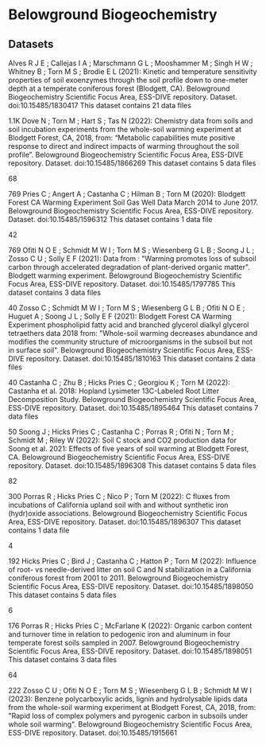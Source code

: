 # Belowground Biogeochemistry

## Datasets

Alves R J E ; Callejas I A ; Marschmann G L ; Mooshammer M ; Singh H W ; Whitney B ; Torn M S ; Brodie E L (2021): Kinetic and temperature sensitivity properties of soil exoenzymes through the soil profile down to one-meter depth at a temperate coniferous forest (Blodgett, CA). Belowground Biogeochemistry Scientific Focus Area, ESS-DIVE repository. Dataset. doi:10.15485/1830417
This dataset contains 21 data files
 
 
 1.1K
Dove N ; Torn M ; Hart S ; Tas N (2022): Chemistry data from soils and soil incubation experiments from the whole-soil warming experiment at Blodgett Forest, CA, 2018, from: “Metabolic capabilities mute positive response to direct and indirect impacts of warming throughout the soil profile”. Belowground Biogeochemistry Scientific Focus Area, ESS-DIVE repository. Dataset. doi:10.15485/1866269
This dataset contains 5 data files
 
 68
 
 769
Pries C ; Angert A ; Castanha C ; Hilman B ; Torn M (2020): Blodgett Forest CA Warming Experiment Soil Gas Well Data March 2014 to June 2017. Belowground Biogeochemistry Scientific Focus Area, ESS-DIVE repository. Dataset. doi:10.15485/1596312
This dataset contains 1 data file
 
 42
 
 769
Ofiti N O E ; Schmidt M W I ; Torn M S ; Wiesenberg G L B ; Soong J L ; Zosso C U ; Solly E F (2021): Data from : "Warming promotes loss of subsoil carbon through accelerated degradation of plant-derived organic matter". Blodgett warming experiment. Belowground Biogeochemistry Scientific Focus Area, ESS-DIVE repository. Dataset. doi:10.15485/1797785
This dataset contains 3 data files
 
 
 40
Zosso C ; Schmidt M W I ; Torn M S ; Wiesenberg G L B ; Ofiti N O E ; Huguet A ; Soong J L ; Solly E F (2021): Blodgett Forest CA Warming Experiment phospholipid fatty acid and branched glycerol dialkyl glycerol tetraethers data 2018 from: "Whole-soil warming decreases abundance and modifies the community structure of microorganisms in the subsoil but not in surface soil". Belowground Biogeochemistry Scientific Focus Area, ESS-DIVE repository. Dataset. doi:10.15485/1810163
This dataset contains 2 data files
 
 
 40
Castanha C ; Zhu B ; Hicks Pries C ; Georgiou K ; Torn M (2022): Castanha et al. 2018: Hopland Lysimeter 13C-Labeled Root Litter Decomposition Study. Belowground Biogeochemistry Scientific Focus Area, ESS-DIVE repository. Dataset. doi:10.15485/1895464
This dataset contains 7 data files
 
 
 50
Soong J ; Hicks Pries C ; Castanha C ; Porras R ; Ofiti N ; Torn M ; Schmidt M ; Riley W (2022): Soil C stock and CO2 production data for Soong et al. 2021: Effects of five years of soil warming at Blodgett Forest, CA. Belowground Biogeochemistry Scientific Focus Area, ESS-DIVE repository. Dataset. doi:10.15485/1896308
This dataset contains 5 data files
 
 82
 
 300
Porras R ; Hicks Pries C ; Nico P ; Torn M (2022): C fluxes from incubations of California upland soil with and without synthetic iron (hydr)oxide associations. Belowground Biogeochemistry Scientific Focus Area, ESS-DIVE repository. Dataset. doi:10.15485/1896307
This dataset contains 1 data file
 
 4
 
 192
Hicks Pries C ; Bird J ; Castanha C ; Hatton P ; Torn M (2022): Influence of root- vs needle-derived litter on soil C and N stabilization in a California coniferous forest from 2001 to 2011. Belowground Biogeochemistry Scientific Focus Area, ESS-DIVE repository. Dataset. doi:10.15485/1898050
This dataset contains 5 data files
 
 6
 
 176
Porras R ; Hicks Pries C ; McFarlane K (2022): Organic carbon content and turnover time in relation to pedogenic iron and aluminum in four temperate forest soils sampled in 2007. Belowground Biogeochemistry Scientific Focus Area, ESS-DIVE repository. Dataset. doi:10.15485/1898051
This dataset contains 3 data files
 
 64
 
 222
Zosso C U ; Ofiti N O E ; Torn M S ; Wiesenberg G L B ; Schmidt M W I (2023): Benzene polycarboxylic acids, lignin and hydrolysable lipids data from the whole-soil warming experiment at Blodgett Forest, CA, 2018, from: "Rapid loss of complex polymers and pyrogenic carbon in subsoils under whole soil warming". Belowground Biogeochemistry Scientific Focus Area, ESS-DIVE repository. Dataset. doi:10.15485/1915661
